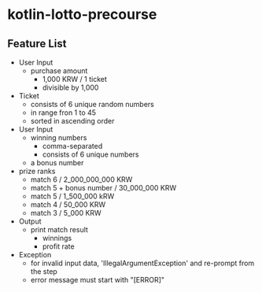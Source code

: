 # kotlin-lotto-precourse

## Feature List

- User Input
  - purchase amount
    - 1,000 KRW / 1 ticket
    - divisible by 1,000
- Ticket
  - consists of 6 unique random numbers
  - in range fron 1 to 45
  - sorted in ascending order
- User Input
  - winning numbers
    - comma-separated
    - consists of 6 unique numbers
  - a bonus number
- prize ranks
  - match 6 / 2_000_000_000 KRW
  - match 5 + bonus number / 30_000_000 KRW
  - match 5 / 1_500_000 kRW
  - match 4 / 50_000 KRW
  - match 3 / 5_000 KRW
- Output
  - print match result
    - winnings
    - profit rate
- Exception
  - for invalid input data, 'IllegalArgumentException' and re-prompt from the step
  - error message must start with "[ERROR]"
